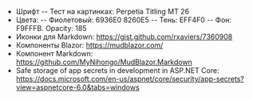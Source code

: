 ﻿- Шрифт
-- Тест на картинках: Perpetia Titling MT 26
- Цвета:
-- Фиолетовый: 6936E0 8260E5
-- Тень: EFF4F0
-- Фон: F9FFFB. Opacity: 185
- Иконки для Markdown: https://gist.github.com/rxaviers/7360908
- Компоненты Blazor: https://mudblazor.com/
- Компонент Markdown: https://github.com/MyNihongo/MudBlazor.Markdown
- Safe storage of app secrets in development in ASP.NET Core: https://docs.microsoft.com/en-us/aspnet/core/security/app-secrets?view=aspnetcore-6.0&tabs=windows